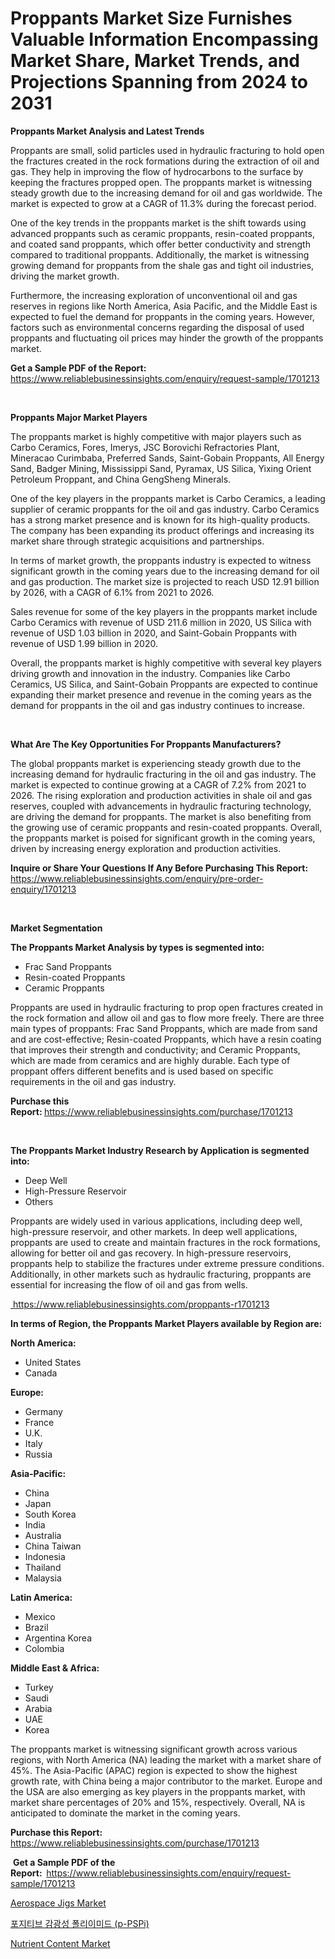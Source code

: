 <p><h1>Proppants Market Size Furnishes Valuable Information Encompassing Market Share, Market Trends, and Projections Spanning from 2024 to 2031</h1></p><p><strong>Proppants Market Analysis and Latest Trends</strong></p>
<p><p>Proppants are small, solid particles used in hydraulic fracturing to hold open the fractures created in the rock formations during the extraction of oil and gas. They help in improving the flow of hydrocarbons to the surface by keeping the fractures propped open. The proppants market is witnessing steady growth due to the increasing demand for oil and gas worldwide. The market is expected to grow at a CAGR of 11.3% during the forecast period.</p><p>One of the key trends in the proppants market is the shift towards using advanced proppants such as ceramic proppants, resin-coated proppants, and coated sand proppants, which offer better conductivity and strength compared to traditional proppants. Additionally, the market is witnessing growing demand for proppants from the shale gas and tight oil industries, driving the market growth.</p><p>Furthermore, the increasing exploration of unconventional oil and gas reserves in regions like North America, Asia Pacific, and the Middle East is expected to fuel the demand for proppants in the coming years. However, factors such as environmental concerns regarding the disposal of used proppants and fluctuating oil prices may hinder the growth of the proppants market.</p></p>
<p><strong>Get a Sample PDF of the Report:&nbsp;</strong> <a href="https://www.reliablebusinessinsights.com/enquiry/request-sample/1701213">https://www.reliablebusinessinsights.com/enquiry/request-sample/1701213</a></p>
<p>&nbsp;</p>
<p><strong>Proppants Major Market Players</strong></p>
<p><p>The proppants market is highly competitive with major players such as Carbo Ceramics, Fores, Imerys, JSC Borovichi Refractories Plant, Mineracao Curimbaba, Preferred Sands, Saint-Gobain Proppants, All Energy Sand, Badger Mining, Mississippi Sand, Pyramax, US Silica, Yixing Orient Petroleum Proppant, and China GengSheng Minerals.</p><p>One of the key players in the proppants market is Carbo Ceramics, a leading supplier of ceramic proppants for the oil and gas industry. Carbo Ceramics has a strong market presence and is known for its high-quality products. The company has been expanding its product offerings and increasing its market share through strategic acquisitions and partnerships.</p><p>In terms of market growth, the proppants industry is expected to witness significant growth in the coming years due to the increasing demand for oil and gas production. The market size is projected to reach USD 12.91 billion by 2026, with a CAGR of 6.1% from 2021 to 2026.</p><p>Sales revenue for some of the key players in the proppants market include Carbo Ceramics with revenue of USD 211.6 million in 2020, US Silica with revenue of USD 1.03 billion in 2020, and Saint-Gobain Proppants with revenue of USD 1.99 billion in 2020.</p><p>Overall, the proppants market is highly competitive with several key players driving growth and innovation in the industry. Companies like Carbo Ceramics, US Silica, and Saint-Gobain Proppants are expected to continue expanding their market presence and revenue in the coming years as the demand for proppants in the oil and gas industry continues to increase.</p></p>
<p>&nbsp;</p>
<p><strong>What Are The Key Opportunities For Proppants Manufacturers?</strong></p>
<p><p>The global proppants market is experiencing steady growth due to the increasing demand for hydraulic fracturing in the oil and gas industry. The market is expected to continue growing at a CAGR of 7.2% from 2021 to 2026. The rising exploration and production activities in shale oil and gas reserves, coupled with advancements in hydraulic fracturing technology, are driving the demand for proppants. The market is also benefiting from the growing use of ceramic proppants and resin-coated proppants. Overall, the proppants market is poised for significant growth in the coming years, driven by increasing energy exploration and production activities.</p></p>
<p><strong>Inquire or Share Your Questions If Any Before Purchasing This Report:</strong> <a href="https://www.reliablebusinessinsights.com/enquiry/pre-order-enquiry/1701213">https://www.reliablebusinessinsights.com/enquiry/pre-order-enquiry/1701213</a></p>
<p>&nbsp;</p>
<p><strong>Market Segmentation</strong></p>
<p><strong>The Proppants Market Analysis by types is segmented into:</strong></p>
<p><ul><li>Frac Sand Proppants</li><li>Resin-coated Proppants</li><li>Ceramic Proppants</li></ul></p>
<p><p>Proppants are used in hydraulic fracturing to prop open fractures created in the rock formation and allow oil and gas to flow more freely. There are three main types of proppants: Frac Sand Proppants, which are made from sand and are cost-effective; Resin-coated Proppants, which have a resin coating that improves their strength and conductivity; and Ceramic Proppants, which are made from ceramics and are highly durable. Each type of proppant offers different benefits and is used based on specific requirements in the oil and gas industry.</p></p>
<p><strong>Purchase this Report:&nbsp;</strong><a href="https://www.reliablebusinessinsights.com/purchase/1701213">https://www.reliablebusinessinsights.com/purchase/1701213</a></p>
<p>&nbsp;</p>
<p><strong>The Proppants Market Industry Research by Application is segmented into:</strong></p>
<p><ul><li>Deep Well</li><li>High-Pressure Reservoir</li><li>Others</li></ul></p>
<p><p>Proppants are widely used in various applications, including deep well, high-pressure reservoir, and other markets. In deep well applications, proppants are used to create and maintain fractures in the rock formations, allowing for better oil and gas recovery. In high-pressure reservoirs, proppants help to stabilize the fractures under extreme pressure conditions. Additionally, in other markets such as hydraulic fracturing, proppants are essential for increasing the flow of oil and gas from wells.</p></p>
<p><a href="https://www.reliablebusinessinsights.com/proppants-r1701213">&nbsp;https://www.reliablebusinessinsights.com/proppants-r1701213</a></p>
<p><strong>In terms of Region, the Proppants Market Players available by Region are:</strong></p>
<p>
    <p> <strong> North America: </strong>
        <ul>
            <li>United States</li>
            <li>Canada</li>
        </ul>
        </p> 
    <p> <strong> Europe: </strong>
        <ul>
            <li>Germany</li>
            <li>France</li>
            <li>U.K.</li>
            <li>Italy</li>
            <li>Russia</li>
        </ul>
        </p> 
    <p> <strong> Asia-Pacific: </strong>
        <ul>
            <li>China</li>
            <li>Japan</li>
            <li>South Korea</li>
            <li>India</li>
            <li>Australia</li>
            <li>China Taiwan</li>
            <li>Indonesia</li>
            <li>Thailand</li>
            <li>Malaysia</li>
        </ul>
        </p> 
    <p> <strong> Latin America: </strong>
        <ul>
            <li>Mexico</li>
            <li>Brazil</li>
            <li>Argentina Korea</li>
            <li>Colombia</li>
        </ul>
        </p> 
    <p> <strong> Middle East & Africa: </strong>
        <ul>
            <li>Turkey</li>
            <li>Saudi</li>
            <li>Arabia</li>
            <li>UAE</li>
            <li>Korea</li>
        </ul>
    </p>
    </p>
<p><p>The proppants market is witnessing significant growth across various regions, with North America (NA) leading the market with a market share of 45%. The Asia-Pacific (APAC) region is expected to show the highest growth rate, with China being a major contributor to the market. Europe and the USA are also emerging as key players in the proppants market, with market share percentages of 20% and 15%, respectively. Overall, NA is anticipated to dominate the market in the coming years.</p></p>
<p><strong>Purchase this Report: </strong><a href="https://www.reliablebusinessinsights.com/purchase/1701213">https://www.reliablebusinessinsights.com/purchase/1701213</a></p>
<p>&nbsp;<strong>Get a Sample PDF of the Report:&nbsp;&nbsp;</strong><a href="https://www.reliablebusinessinsights.com/enquiry/request-sample/1701213">https://www.reliablebusinessinsights.com/enquiry/request-sample/1701213</a></p>
<p><strong></strong></p>
<p><p><a href="https://github.com/nicholepatriciadoylenwnrjr0/Market-Research-Report-List-2/blob/main/aerospace-jigs-market.md">Aerospace Jigs Market</a></p><p><a href="https://medium.com/@axintepreda1/%EA%B8%8D%EC%A0%95%EC%A0%81-%EA%B4%91%EA%B0%90%EC%9D%91%EC%84%B1-%ED%8F%B4%EB%A6%AC%EC%9D%B4%EB%AF%B8%EB%93%9C-p-pspi-%EC%8B%9C%EC%9E%A5-%EA%B7%9C%EB%AA%A8-%EC%8B%9C%EC%9E%A5-%EC%A0%84%EB%A7%9D-%EB%B0%8F-%EC%8B%9C%EC%9E%A5-%EC%98%88%EC%B8%A1-2024%EB%85%84%EB%B6%80%ED%84%B0-2031%EB%85%84-ae2eb99236fe">포지티브 감광성 폴리이미드 (p-PSPi)</a></p><p><a href="https://view.publitas.com/reportprime-1/nutrient-content-market-growth-outlook-from-2024-to-2031-and-it-is-projecting-at-11-4-cagr-with-markets-trends-analysis-by-application-regional-outlook-and-revenue/">Nutrient Content Market</a></p></p>